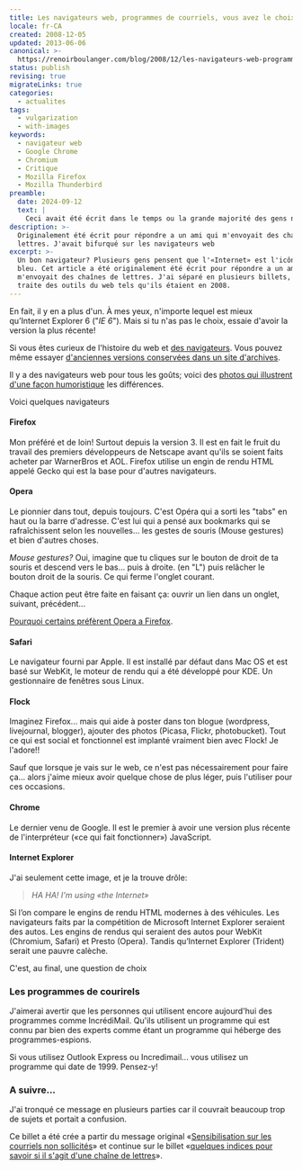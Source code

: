 ```yaml
---
title: Les navigateurs web, programmes de courriels, vous avez le choix!
locale: fr-CA
created: 2008-12-05
updated: 2013-06-06
canonical: >-
  https://renoirboulanger.com/blog/2008/12/les-navigateurs-web-programmes-de-courriels-vous-avez-le-choix/
status: publish
revising: true
migrateLinks: true
categories:
  - actualites
tags:
  - vulgarization
  - with-images
keywords:
  - navigateur web
  - Google Chrome
  - Chromium
  - Critique
  - Mozilla Firefox
  - Mozilla Thunderbird
preamble:
  date: 2024-09-12
  text: |
    Ceci avait été écrit dans le temps ou la grande majorité des gens n’avaient qu'un ordinateur personel à la maison, et il s’agissait rarement d’un produit de Apple. Une époque où Microsoft profitait de son monopole car il fournissait son fournisseur pré-installé par défaut sur chaque ordinateur avec l'étiquette "Internet". Les gens allaient donc *sur l’Internet*.
description: >-
  Originalement été écrit pour répondre a un ami qui m'envoyait des chaînes de
  lettres. J'avait bifurqué sur les navigateurs web
excerpt: >-
  Un bon navigateur? Plusieurs gens pensent que l'«Internet» est l'icône 'e' en
  bleu. Cet article a été originalement été écrit pour répondre a un ami qui
  m'envoyait des chaînes de lettres. J'ai séparé en plusieurs billets, celui-ci
  traite des outils du web tels qu'ils étaient en 2008.
---
```

<!--
migrateLinks:
  external: 4
  waybackMachine:
  - virtuelvis.com
  - www.livinginternet.com
  - browsers.evolt.org
  - www.ghacks.net
-->

En fait, il y en a plus d'un. À mes yeux, n'importe lequel est mieux qu’Internet
Explorer 6 ("_IE 6_"). Mais si tu n'as pas le choix, essaie d'avoir la version
la plus récente!

Si vous êtes curieux de l'histoire du web et [des navigateurs][0]. Vous pouvez
même essayer [d'anciennes versions conservées dans un site d'archives][1].

Il y a des navigateurs web pour tous les goûts; voici des [photos qui illustrent
d'une façon humoristique][2] les différences.

Voici quelques navigateurs

#### Firefox

Mon préféré et de loin! Surtout depuis la version 3\. Il est en fait le fruit du
travail des premiers développeurs de Netscape avant qu'ils se soient faits
acheter par WarnerBros et AOL. Firefox utilise un engin de rendu HTML appelé
Gecko qui est la base pour d'autres navigateurs.

#### Opera

Le pionnier dans tout, depuis toujours. C'est Opéra qui a sorti les "tabs" en
haut ou la barre d'adresse. C'est lui qui a pensé aux bookmarks qui se
rafraîchissent selon les nouvelles... les gestes de souris (Mouse gestures) et
bien d'autres choses.

_Mouse gestures?_ Oui, imagine que tu cliques sur le bouton de droit de ta
souris et descend vers le bas... puis à droite. (en "L") puis relâcher le bouton
droit de la souris. Ce qui ferme l'onglet courant.

Chaque action peut être faite en faisant ça: ouvrir un lien dans un onglet,
suivant, précédent...

[Pourquoi certains préfèrent Opera a Firefox][3].

#### Safari

Le navigateur fourni par Apple. Il est installé par défaut dans Mac OS et est
basé sur WebKit, le moteur de rendu qui a été développé pour KDE. Un
gestionnaire de fenêtres sous Linux.

#### Flock

Imaginez Firefox... mais qui aide à poster dans ton blogue (wordpress,
livejournal, blogger), ajouter des photos (Picasa, Flickr, photobucket). Tout ce
qui est social et fonctionnel est implanté vraiment bien avec Flock! Je
l'adore!!

Sauf que lorsque je vais sur le web, ce n'est pas nécessairement pour faire
ça... alors j'aime mieux avoir quelque chose de plus léger, puis l'utiliser pour
ces occasions.

#### Chrome

Le dernier venu de Google. Il est le premier à avoir une version plus récente de
l'interpréteur («ce qui fait fonctionner») JavaScript.

#### Internet Explorer

J'ai seulement cette image, et je la trouve drôle:

<app-image src="~/assets/content/blog/2008/12/fccc309ec7c1e08ed41d710bf5c9d2fa804934ed.jpg" alt="Vieille photo style époque victorienne avec deux hommes avec chapeaux haut de forme sur une calèche avec entête: Microsoft Internet Explorer." figcaption=" ">

<blockquote class="sr-only"><em lang="en">HA HA! I'm using «the Internet»</em></blockquote>

Si l’on compare le engins de rendu HTML modernes à des véhicules. Les
navigateurs faits par la compétition de Microsoft Internet Explorer seraient des
autos. Les engins de rendus qui seraient des autos pour WebKit (Chromium,
Safari) et Presto (Opera). Tandis qu’Internet Explorer (Trident) serait une
pauvre calèche.

</app-image>

C'est, au final, une question de choix

### Les programmes de courirels

J'aimerai avertir que les personnes qui utilisent encore aujourd'hui des
programmes comme IncrédiMail. Qu'ils utilisent un programme qui est connu par
bien des experts comme étant un programme qui héberge des programmes-espions.

Si vous utilisez Outlook Express ou Incredimail... vous utilisez un programme
qui date de 1999. Pensez-y!

### A suivre...

J'ai tronqué ce message en plusieurs parties car il couvrait beaucoup trop de
sujets et portait a confusion.

Ce billet a été crée a partir du message original «[Sensibilisation sur les
courriels non sollicités][4]» et continue sur le billet «[quelques indices pour
savoir si il s'agit d'une chaîne de lettres][5]».


[0]: https://livinginternet.com/w/wi_browse.htm 'Living Internet - Web Browser History - First, Early'
[1]: http://browsers.evolt.org/
[2]: https://www.ghacks.net/2007/09/27/firefox-vs-opera-vs-internet-explorer/
[3]: http://virtuelvis.com/archives/2004/11/opera-over-firefox
[4]: /blog/2008/12/sensibilisation-sur-les-courriels-non-sollicites/
[5]:
  /blog/2008/12/quelques-indices-pour-savoir-si-un-message-courriel-est-une-chaine-de-lettre/
[6]: /projects
[7]: /projets/les-arnaques-sur-internet
